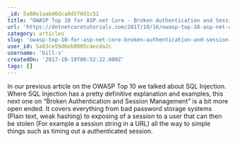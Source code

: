 ```yaml
---
_id: 5a88e1aabd6dca0d5f0d1c52
title: "OWASP Top 10 for ASP.net Core - Broken Authentication and Session Management - Dot Net Core Tutorials"
url: 'https://dotnetcoretutorials.com/2017/10/16/owasp-top-10-asp-net-core-broken-authentication-session-management/'
category: articles
slug: 'owasp-top-10-for-asp-net-core-broken-authentication-and-session-management-dot-net-core-tutorials'
user_id: 5a83ce59d6eb0005c4ecda2c
username: 'bill-s'
createdOn: '2017-10-19T00:52:22.000Z'
tags: []
---
```


In our previous article on the OWASP Top 10 we talked about SQL Injection. Where SQL Injection has a pretty definitive explanation and examples, this next one on “Broken Authentication and Session Management” is a bit more open ended. It covers everything from bad password storage systems (Plain text, weak hashing) to exposing of a session to a user that can then be stolen (For example a session string in a URL) all the way to simple things such as timing out a authenticated session.
